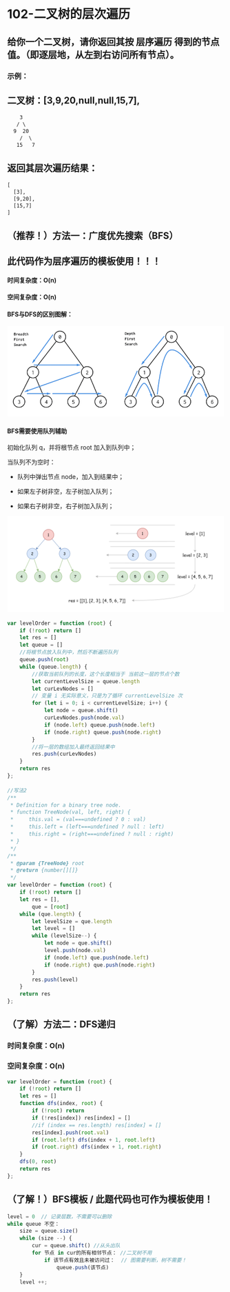 # 102-二叉树的层次遍历

## 给你一个二叉树，请你返回其按 层序遍历 得到的节点值。（即逐层地，从左到右访问所有节点）。

### 示例：

## 二叉树：[3,9,20,null,null,15,7],

```
    3
   / \
  9  20
    /  \
   15   7
```

## 返回其层次遍历结果：

```
[
  [3],
  [9,20],
  [15,7]
]
```



## （推荐！）方法一：广度优先搜索（BFS）

## 此代码作为层序遍历的模板使用！！！

#### 时间复杂度：O(n)

#### 空间复杂度：O(n)

#### BFS与DFS的区别图解：

<img src='./img/BFS-and-DFS.png' />

#### BFS需要使用队列辅助

初始化队列 q，并将根节点 root 加入到队列中；

当队列不为空时：

- 队列中弹出节点 node，加入到结果中；

- 如果左子树非空，左子树加入队列；

- 如果右子树非空，右子树加入队列；

<img src='./img/二叉树层序遍历.png' />

```javascript
var levelOrder = function (root) {
    if (!root) return []
    let res = []
    let queue = []
    //将根节点放入队列中，然后不断遍历队列
    queue.push(root)
    while (queue.length) {
        //获取当前队列的长度，这个长度相当于 当前这一层的节点个数
        let currentLevelSize = queue.length
        let curLevNodes = []
        // 变量 i 无实际意义，只是为了循环 currentLevelSize 次
        for (let i = 0; i < currentLevelSize; i++) {
            let node = queue.shift()
            curLevNodes.push(node.val)
            if (node.left) queue.push(node.left)
            if (node.right) queue.push(node.right)
        }
        //将一层的数组加入最终返回结果中
        res.push(curLevNodes)
    }
    return res
};

//写法2
/**
 * Definition for a binary tree node.
 * function TreeNode(val, left, right) {
 *     this.val = (val===undefined ? 0 : val)
 *     this.left = (left===undefined ? null : left)
 *     this.right = (right===undefined ? null : right)
 * }
 */
/**
 * @param {TreeNode} root
 * @return {number[][]}
 */
var levelOrder = function (root) {
    if (!root) return []
    let res = [],
        que = [root]
    while (que.length) {
        let levelSize = que.length
        let level = []
        while (levelSize--) {
            let node = que.shift()
            level.push(node.val)
            if (node.left) que.push(node.left)
            if (node.right) que.push(node.right)
        }
        res.push(level)
    }
    return res
};
```



## （了解）方法二：DFS递归

### 时间复杂度：O(n)

### 空间复杂度：O(n)

```javascript
var levelOrder = function (root) {
    if (!root) return []
    let res = []
    function dfs(index, root) {
        if (!root) return
        if (!res[index]) res[index] = []
        //if (index == res.length) res[index] = []
        res[index].push(root.val)
        if (root.left) dfs(index + 1, root.left)
        if (root.right) dfs(index + 1, root.right)
    }
    dfs(0, root)
    return res
};
```



## （了解！）BFS模板 / 此题代码也可作为模板使用！

```javascript
level = 0  // 记录层数，不需要可以删除
while queue 不空：
    size = queue.size()
    while (size --) {
        cur = queue.shift() //从头出队
        for 节点 in cur的所有相邻节点： //二叉树不用
            if 该节点有效且未被访问过：  // 图需要判断，树不需要！
                queue.push(该节点)
    }
    level ++;
```

